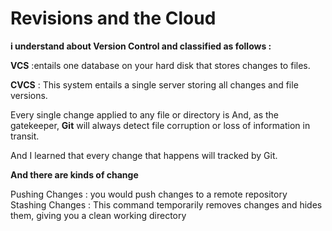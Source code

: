 # Revisions and the Cloud

**i understand about Version Control and classified as follows :**

 **VCS** :entails one database on your hard disk that stores changes to files.
 
 **CVCS** : This system entails a single server storing all changes and file versions.



Every single change applied to any file or directory is And, as the gatekeeper,
**Git** will always detect file corruption or loss of information in transit.

And I learned that every change that happens will tracked by Git. 

**And there are kinds of change**

Pushing Changes : you would push changes to a remote repository
Stashing Changes : This command temporarily removes changes and hides them, giving you a clean working directory

